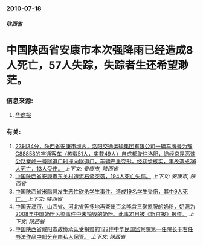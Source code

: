### [2010-07-18](/news/2010/07/18/index.md)

##### 陕西省
#  中国陕西省安康市本次强降雨已经造成8人死亡，57人失踪，失踪者生还希望渺茫。




### 信息来源:

1. [华商报](http://news.qq.com/a/20100720/000285.htm)

### 有关:

1. [23时34分，陕西省安康市境内，洛阳交通运输集团有限公司一辆车牌号为豫C88858的宇通客车（核载51人，实载49人）自成都驶往洛阳，途经京昆高速公路秦岭一号隧道口时撞向隧道口，车辆严重变形。经初步核实，事故造成36人死亡，13人受伤。 ](/news/2017/08/10/23时34分-陕西省安康市境内-洛阳交通运输集团有限公司一辆车牌号为豫C88858的宇通客车-核载51人-实载49人-自.md) _上下文: 安康市, 陕西省_
2. [ 中国陕西省安康市东关村遭泥石流突袭，194人死亡失踪。](/news/2010/07/22/中国陕西省安康市东关村遭泥石流突袭-194人死亡失踪.md) _上下文: 安康市, 陕西省_
3. [中国陕西省米脂县发生恶性砍杀学生事件，造成19名学生受伤，其中9人死亡。 ](/news/2018/04/27/中国陕西省米脂县发生恶性砍杀学生事件-造成19名学生受伤-其中9人死亡.md) _上下文: 陕西省_
4. [ 中国天津市、山西省、河北省等多地再查出百余吨含三聚氰胺的奶粉，奶源为2008年中国奶粉污染事件中未销毁的奶粉。此事21日被《新京报》报道。](/news/2010/08/21/中国天津市-山西省-河北省等多地再查出百余吨含三聚氰胺的奶粉-奶源为2008年中国奶粉污染事件中未销毁的奶粉-此事21.md) _上下文: 陕西省_
5. [ 中国陕西省咸阳市政协承认受捐赠的122件中华民国监察院第一任院长于右任书法作品中部分在由私人保管。](/news/2010/07/3/中国陕西省咸阳市政协承认受捐赠的122件中华民国监察院第一任院长于右任书法作品中部分在由私人保管.md) _上下文: 陕西省_
